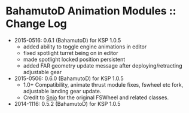 # BahamutoD Animation Modules :: Change Log

* 2015-0516: 0.6.1 (BahamutoD) for KSP 1.0.5
	+ added ability to toggle engine animations in editor
	+ fixed spotlight turret being on in editor
	+ made spotlight locked position persistent
	+ added FAR geometry update message after deploying/retracting adjustable gear
* 2015-0506: 0.6.0 (BahamutoD) for KSP 1.0.5
	+ 1.0+ Compatibility, animate thrust module fixes, fswheel etc fork, adjustable landing gear update.
	+ Credit to [Snjo](https://github.com/snjo/Firespitter) for the original FSWheel and related classes.
* 2014-1116: 0.5.2 (BahamutoD) for KSP 1.0.5
